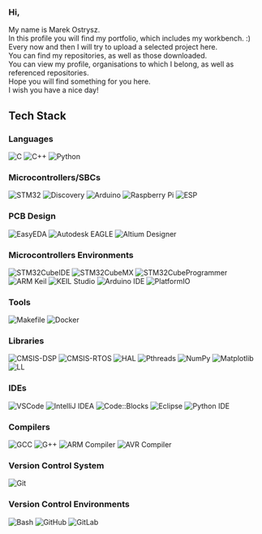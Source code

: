 ### Hi,  
My name is Marek Ostrysz.  
In this profile you will find my portfolio, which includes my workbench. :)  
Every now and then I will try to upload a selected project here.  
You can find my repositories, as well as those downloaded.  
You can view my profile, organisations to which I belong, as well as referenced repositories.  
Hope you will find something for you here.  
I wish you have a nice day!  

## Tech Stack
### Languages
![C](https://img.shields.io/badge/c-228B22.svg?style=for-the-badge&logo=c&logoColor=white)
![C++](https://img.shields.io/badge/c++-%23FF0000.svg?style=for-the-badge&logo=c%2B%2B&logoColor=white)
![Python](https://img.shields.io/badge/python-%230000FF.svg?style=for-the-badge&logo=python&logoColor=white)

### Microcontrollers/SBCs
![STM32](https://img.shields.io/badge/STM32-0000FF.svg?style=for-the-badge&logo=stmicroelectronics&logoColor=white)
![Discovery](https://img.shields.io/badge/Discovery-008000.svg?style=for-the-badge&logo=stmicroelectronics&logoColor=white)
![Arduino](https://img.shields.io/badge/Arduino-87CEEB.svg?style=for-the-badge&logo=arduino&logoColor=white)
![Raspberry Pi](https://img.shields.io/badge/Raspberry_Pi-E70028.svg?style=for-the-badge&logo=raspberry-pi&logoColor=white)
![ESP](https://img.shields.io/badge/ESP-808080.svg?style=for-the-badge&logo=espressif&logoColor=white)

### PCB Design
![EasyEDA](https://img.shields.io/badge/EasyEDA-87CEEB.svg?style=for-the-badge&logo=easyeda&logoColor=white)
![Autodesk EAGLE](https://img.shields.io/badge/Autodesk_EAGLE-32CD32.svg?style=for-the-badge&logo=autodesk&logoColor=white)
![Altium Designer](https://img.shields.io/badge/Altium_Designer-FFD700.svg?style=for-the-badge&logo=altiumdesigner&logoColor=black)

### Microcontrollers Environments
![STM32CubeIDE](https://img.shields.io/badge/STM32CubeIDE-87CEEB.svg?style=for-the-badge&logo=stmicroelectronics&logoColor=white) 
![STM32CubeMX](https://img.shields.io/badge/STM32CubeMX-0000FF.svg?style=for-the-badge&logo=stmicroelectronics&logoColor=white) 
![STM32CubeProgrammer](https://img.shields.io/badge/STM32CubeProgrammer-00008B.svg?style=for-the-badge&logo=stmicroelectronics&logoColor=white) 
![ARM Keil](https://img.shields.io/badge/ARM_Keil-F7E04C.svg?style=for-the-badge&logo=arm&logoColor=black) 
![KEIL Studio](https://img.shields.io/badge/KEIL_Studio-F4C542.svg?style=for-the-badge&logo=arm&logoColor=black) 
![Arduino IDE](https://img.shields.io/badge/Arduino_IDE-87CEEB.svg?style=for-the-badge&logo=arduino&logoColor=white) 
![PlatformIO](https://img.shields.io/badge/PlatformIO-FF7F00.svg?style=for-the-badge&logo=platformio&logoColor=white) 

### Tools
![Makefile](https://img.shields.io/badge/Makefile-065535.svg?style=for-the-badge&logo=gnu&logoColor=white)
![Docker](https://img.shields.io/badge/Docker-2496ED.svg?style=for-the-badge&logo=docker&logoColor=white)

### Libraries
![CMSIS-DSP](https://img.shields.io/badge/CMSIS--DSP-00A3E0.svg?style=for-the-badge&logo=arm&logoColor=white)
![CMSIS-RTOS](https://img.shields.io/badge/CMSIS--RTOS-00599C.svg?style=for-the-badge&logo=arm&logoColor=white)
![HAL](https://img.shields.io/badge/HAL-0072C6.svg?style=for-the-badge&logo=stmicroelectronics&logoColor=white)
![Pthreads](https://img.shields.io/badge/Pthreads-FFD700.svg?style=for-the-badge&logo=pthreads&logoColor=black)
![NumPy](https://img.shields.io/badge/NumPy-013243.svg?style=for-the-badge&logo=numpy&logoColor=white)
![Matplotlib](https://img.shields.io/badge/Matplotlib-003A6C.svg?style=for-the-badge&logo=python&logoColor=white)
![LL](https://img.shields.io/badge/LL-00599C.svg?style=for-the-badge&logo=stmicroelectronics&logoColor=white)


### IDEs
![VSCode](https://img.shields.io/badge/VSCode-228B22.svg?style=for-the-badge&logo=vscode&logoColor=white)
![IntelliJ IDEA](https://img.shields.io/badge/IntelliJ_IDEA-8A2BE2.svg?style=for-the-badge&logo=intellij-idea&logoColor=white)
![Code::Blocks](https://img.shields.io/badge/Code%3A%3ABlocks-000000.svg?style=for-the-badge&logo=codeblocks&logoColor=white)
![Eclipse](https://img.shields.io/badge/Eclipse-2C2255.svg?style=for-the-badge&logo=eclipse&logoColor=white)
![Python IDE](https://img.shields.io/badge/Python_IDE-3776AB.svg?style=for-the-badge&logo=python&logoColor=white)

### Compilers
![GCC](https://img.shields.io/badge/GCC-009CDE.svg?style=for-the-badge&logo=gcc&logoColor=white) 
![G++](https://img.shields.io/badge/G%2B%2B-009CDE.svg?style=for-the-badge&logo=gcc&logoColor=white) 
![ARM Compiler](https://img.shields.io/badge/ARM_Compiler-F7E04C.svg?style=for-the-badge&logo=arm&logoColor=black) 
![AVR Compiler](https://img.shields.io/badge/AVR_Compiler-00599C.svg?style=for-the-badge&logo=avr&logoColor=white)

### Version Control System
![Git](https://img.shields.io/badge/git-%23FF0000.svg?style=for-the-badge&logo=git&logoColor=white)

### Version Control Environments
![Bash](https://img.shields.io/badge/Bash-FF5733.svg?style=for-the-badge&logo=gnubash&logoColor=white)
![GitHub](https://img.shields.io/badge/GitHub-333333.svg?style=for-the-badge&logo=github&logoColor=white) 
![GitLab](https://img.shields.io/badge/GitLab-FC6D26.svg?style=for-the-badge&logo=gitlab&logoColor=white) 
